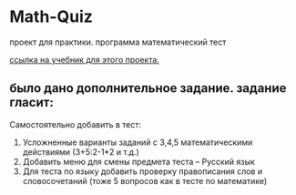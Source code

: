 # Math-Quiz
проект для практики. программа математический тест

[ссылка на учебник для этого проекта.](https://docs.microsoft.com/ru-ru/visualstudio/get-started/csharp/tutorial-windows-forms-math-quiz-create-project-add-controls?view=vs-2019)

## было дано дополнительное задание. задание гласит: 
Самостоятельно добавить в тест:
1. Усложненные варианты заданий с 3,4,5 математическими действиями (3+5:2-1*2 и т.д.)
2. Добавить меню для смены предмета теста – Русский язык
3. Для теста по языку добавить проверку правописания слов и словосочетаний (тоже 5 вопросов как в тесте по математике)

